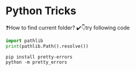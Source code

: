 <h1>Python Tricks</h1>

❓How to find current folder?
✔️👇try following code

```py
import pathlib
print(pathlib.Path().resolve())
```

```
pip install pretty-errors
python -m pretty_errors
```

